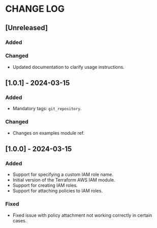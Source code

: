 # CHANGE LOG

## [Unreleased]

### Added

### Changed

- Updated documentation to clarify usage instructions.

## [1.0.1] - 2024-03-15

### Added

- Mandatory tags: `git_repository`.

### Changed

- Changes on examples module ref.

## [1.0.0] - 2024-03-15

### Added

- Support for specifying a custom IAM role name.
- Initial version of the Terraform AWS IAM module.
- Support for creating IAM roles.
- Support for attaching policies to IAM roles.

### Fixed

- Fixed issue with policy attachment not working correctly in certain cases.
